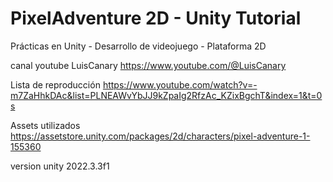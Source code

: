# PixelAdventure 2D - Unity Tutorial
Prácticas en Unity -  Desarrollo de videojuego - Plataforma 2D

canal youtube LuisCanary
https://www.youtube.com/@LuisCanary

Lista de reproducción
https://www.youtube.com/watch?v=-m7ZaHhkDAc&list=PLNEAWvYbJJ9kZpaIg2RfzAc_KZixBgchT&index=1&t=0s

Assets utilizados
https://assetstore.unity.com/packages/2d/characters/pixel-adventure-1-155360

version unity 2022.3.3f1
